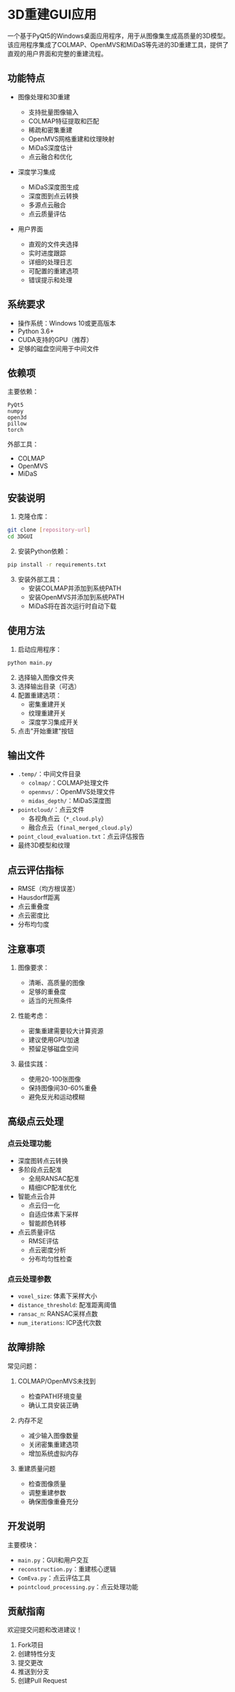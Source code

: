 # 3D重建GUI应用

一个基于PyQt5的Windows桌面应用程序，用于从图像集生成高质量的3D模型。该应用程序集成了COLMAP、OpenMVS和MiDaS等先进的3D重建工具，提供了直观的用户界面和完整的重建流程。

## 功能特点

- 图像处理和3D重建
  * 支持批量图像输入
  * COLMAP特征提取和匹配
  * 稀疏和密集重建
  * OpenMVS网格重建和纹理映射
  * MiDaS深度估计
  * 点云融合和优化

- 深度学习集成
  * MiDaS深度图生成
  * 深度图到点云转换
  * 多源点云融合
  * 点云质量评估

- 用户界面
  * 直观的文件夹选择
  * 实时进度跟踪
  * 详细的处理日志
  * 可配置的重建选项
  * 错误提示和处理

## 系统要求

- 操作系统：Windows 10或更高版本
- Python 3.6+
- CUDA支持的GPU（推荐）
- 足够的磁盘空间用于中间文件

## 依赖项

主要依赖：
```
PyQt5
numpy
open3d
pillow
torch
```

外部工具：
- COLMAP
- OpenMVS
- MiDaS

## 安装说明

1. 克隆仓库：
```bash
git clone [repository-url]
cd 3DGUI
```

2. 安装Python依赖：
```bash
pip install -r requirements.txt
```

3. 安装外部工具：
   - 安装COLMAP并添加到系统PATH
   - 安装OpenMVS并添加到系统PATH
   - MiDaS将在首次运行时自动下载

## 使用方法

1. 启动应用程序：
```bash
python main.py
```

2. 选择输入图像文件夹
3. 选择输出目录（可选）
4. 配置重建选项：
   - 密集重建开关
   - 纹理重建开关
   - 深度学习集成开关
5. 点击"开始重建"按钮

## 输出文件

- `.temp/`：中间文件目录
  * `colmap/`：COLMAP处理文件
  * `openmvs/`：OpenMVS处理文件
  * `midas_depth/`：MiDaS深度图
- `pointcloud/`：点云文件
  * 各视角点云（`*_cloud.ply`）
  * 融合点云（`final_merged_cloud.ply`）
- `point_cloud_evaluation.txt`：点云评估报告
- 最终3D模型和纹理

## 点云评估指标

- RMSE（均方根误差）
- Hausdorff距离
- 点云重叠度
- 点云密度比
- 分布均匀度

## 注意事项

1. 图像要求：
   - 清晰、高质量的图像
   - 足够的重叠度
   - 适当的光照条件

2. 性能考虑：
   - 密集重建需要较大计算资源
   - 建议使用GPU加速
   - 预留足够磁盘空间

3. 最佳实践：
   - 使用20-100张图像
   - 保持图像间30-60%重叠
   - 避免反光和运动模糊

## 高级点云处理

### 点云处理功能

- 深度图转点云转换
- 多阶段点云配准
  * 全局RANSAC配准
  * 精细ICP配准优化
- 智能点云合并
  * 点云归一化
  * 自适应体素下采样
  * 智能颜色转移
- 点云质量评估
  * RMSE评估
  * 点云密度分析
  * 分布均匀性检查

### 点云处理参数

- `voxel_size`: 体素下采样大小
- `distance_threshold`: 配准距离阈值
- `ransac_n`: RANSAC采样点数
- `num_iterations`: ICP迭代次数

## 故障排除

常见问题：
1. COLMAP/OpenMVS未找到
   - 检查PATH环境变量
   - 确认工具安装正确

2. 内存不足
   - 减少输入图像数量
   - 关闭密集重建选项
   - 增加系统虚拟内存

3. 重建质量问题
   - 检查图像质量
   - 调整重建参数
   - 确保图像重叠充分

## 开发说明

主要模块：
- `main.py`：GUI和用户交互
- `reconstruction.py`：重建核心逻辑
- `ComEva.py`：点云评估工具
- `pointcloud_processing.py`：点云处理功能


## 贡献指南

欢迎提交问题和改进建议！

1. Fork项目
2. 创建特性分支
3. 提交更改
4. 推送到分支
5. 创建Pull Request

